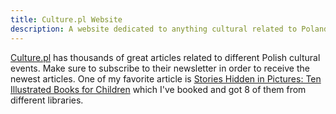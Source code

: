 ```yaml
---
title: Culture.pl Website
description: A website dedicated to anything cultural related to Poland.
---
```


[Culture.pl](https://culture.pl/en/) has thousands of great articles related to different Polish cultural events. Make sure to subscribe to their newsletter in order to receive the newest articles. One of my favorite article is [Stories Hidden in Pictures: Ten Illustrated Books for Children](https://culture.pl/en/article/stories-hidden-in-pictures-ten-illustrated-books-for-children/) which I've booked and got 8 of them from different libraries.